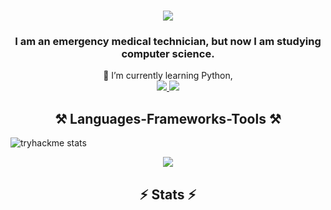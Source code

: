 <h1 align="center">
    <img src="https://readme-typing-svg.herokuapp.com/?font=Georgia&size=35&center=true&vCenter=true&width=500&height=70&duration=4000&lines=Hi+There!;" />
</h1>

<h3 align="center">I am an emergency medical technician, but now I am studying computer science.</h3>

<div align="center">
    🔭 I’m currently learning Python, 
</div>

<div align="center"> 
    <a href="mailto:jacek.bajer.priv@gmail.com">
        <img src="https://img.shields.io/badge/Gmail-333333?style=for-the-badge&logo=gmail&logoColor=red" />
    </a>
    <a href="https://www.linkedin.com/in/jacek-bajer/" target="_blank">
        <img src="https://img.shields.io/badge/LinkedIn-0077B5?style=for-the-badge&logo=linkedin&logoColor=white" target="_blank" />
    </a>
</div>

<h2 align="center">⚒️ Languages-Frameworks-Tools ⚒️</h2>

![tryhackme stats](https://raw.githubusercontent.com/<jacek.b>/<jacek.b>/master/assets/thm_propic.png)

<div align="center">
    <img src="https://skillicons.dev/icons?i=py,github,vscode,linkedin,discord" />
</div>

<h2 align="center">⚡ Stats ⚡</h2>


